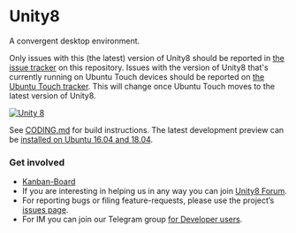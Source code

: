 # Unity8

A convergent desktop environment.

Only issues with this (the latest) version of Unity8 should be reported in [the issue tracker](https://github.com/ubports/unity8/issues) on this repository. Issues with the version of Unity8 that's currently running on Ubuntu Touch devices should be reported on [the Ubuntu Touch tracker](https://github.com/ubports/unity8/issues). This will change once Ubuntu Touch moves to the latest version of Unity8.

[![Unity 8](http://ubuntufun.de/wp-content/uploads/2016/05/screenshot20160518_232322980.png)](https://unity8.io)

See [CODING.md](CODING.md) for build instructions. The latest development preview can be [installed on Ubuntu 16.04 and 18.04](https://github.com/ubports/unity8-desktop-install-tools).

### Get involved

* [Kanban-Board](https://github.com/ubports/unity8/projects/1)
* If you are interesting in helping us in any way you can join [Unity8 Forum](https://forums.ubports.com/category/36/unity8).
* For reporting bugs or filing feature-requests, please use the project’s [issues page](https://github.com/ubports/unity8/issues).
* For IM you can join our Telegram group [for Developer users](https://t.me/UBports_Unity8).
